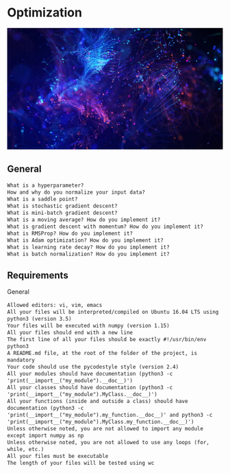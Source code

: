 # Optimization


![This is an image](image.jpg)



## General


    What is a hyperparameter?
    How and why do you normalize your input data?
    What is a saddle point?
    What is stochastic gradient descent?
    What is mini-batch gradient descent?
    What is a moving average? How do you implement it?
    What is gradient descent with momentum? How do you implement it?
    What is RMSProp? How do you implement it?
    What is Adam optimization? How do you implement it?
    What is learning rate decay? How do you implement it?
    What is batch normalization? How do you implement it?


## Requirements
General

    Allowed editors: vi, vim, emacs
    All your files will be interpreted/compiled on Ubuntu 16.04 LTS using python3 (version 3.5)
    Your files will be executed with numpy (version 1.15)
    All your files should end with a new line
    The first line of all your files should be exactly #!/usr/bin/env python3
    A README.md file, at the root of the folder of the project, is mandatory
    Your code should use the pycodestyle style (version 2.4)
    All your modules should have documentation (python3 -c 'print(__import__("my_module").__doc__)')
    All your classes should have documentation (python3 -c 'print(__import__("my_module").MyClass.__doc__)')
    All your functions (inside and outside a class) should have documentation (python3 -c 'print(__import__("my_module").my_function.__doc__)' and python3 -c 'print(__import__("my_module").MyClass.my_function.__doc__)')
    Unless otherwise noted, you are not allowed to import any module except import numpy as np
    Unless otherwise noted, you are not allowed to use any loops (for, while, etc.)
    All your files must be executable
    The length of your files will be tested using wc
